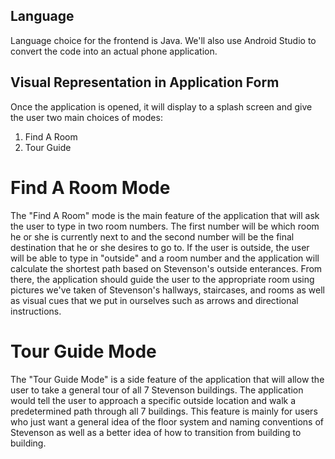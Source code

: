 ## Language
Language choice for the frontend is Java. 
We'll also use Android Studio to convert the code into an actual phone application. 

## Visual Representation in Application Form
Once the application is opened, it will display to a splash screen and give the user two 
main choices of modes:
1) Find A Room
2) Tour Guide

# Find A Room Mode
The "Find A Room" mode is the main feature of the application that will ask the user to 
type in two room numbers. The first number will be which room he or she is currently next
to and the second number will be the final destination that he or she desires to go to.
If the user is outside, the user will be able to type in "outside" and a room number and
the application will calculate the shortest path based on Stevenson's outside
enterances. From there, the application should guide the user to the appropriate room
using pictures we've taken of Stevenson's hallways, staircases, and rooms as well as
visual cues that we put in ourselves such as arrows and directional instructions.

# Tour Guide Mode
The "Tour Guide Mode" is a side feature of the application that will allow the user to 
take a general tour of all 7 Stevenson buildings. The application would tell the user
to approach a specific outside location and walk a predetermined path through all 7
buildings. This feature is mainly for users who just want a general idea of the floor
system and naming conventions of Stevenson as well as a better idea of how to transition
from building to building. 